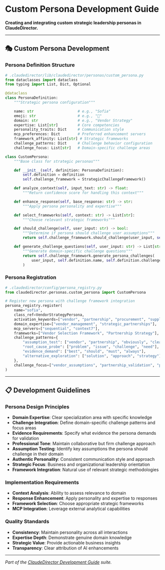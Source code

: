 # Custom Persona Development Guide

**Creating and integrating custom strategic leadership personas in ClaudeDirector.**

---

## 🎭 **Custom Persona Development**

### **Persona Definition Structure**
```python
# .claudedirector/lib/claudedirector/personas/custom_persona.py
from dataclasses import dataclass
from typing import List, Dict, Optional

@dataclass
class PersonaDefinition:
    """Strategic persona configuration"""

    name: str                    # e.g., "Sofia"
    emoji: str                   # e.g., "🤝"
    domain: str                  # e.g., "Vendor Strategy"
    expertise: List[str]         # Core competencies
    personality_traits: Dict     # Communication style
    mcp_preferences: Dict        # Preferred enhancement servers
    framework_affinity: List[str] # Strategic frameworks
    challenge_patterns: Dict     # Challenge behavior configuration
    challenge_focus: List[str]   # Domain-specific challenge areas

class CustomPersona:
    """Base class for strategic personas"""

    def __init__(self, definition: PersonaDefinition):
        self.definition = definition
        self.challenge_framework = StrategicChallengeFramework()

    def analyze_context(self, input_text: str) -> float:
        """Return confidence score for handling this context"""

    def enhance_response(self, base_response: str) -> str:
        """Apply persona personality and expertise"""

    def select_frameworks(self, context: str) -> List[str]:
        """Choose relevant strategic frameworks"""

    def should_challenge(self, user_input: str) -> bool:
        """Determine if persona should challenge user assumptions"""
        return self.challenge_framework.should_challenge(user_input, self.definition.name)

    def generate_challenge_questions(self, user_input: str) -> List[str]:
        """Generate domain-specific challenge questions"""
        return self.challenge_framework.generate_persona_challenges(
            user_input, self.definition.name, self.definition.challenge_focus
        )
```

### **Persona Registration**
```python
# .claudedirector/config/persona_registry.py
from claudedirector.personas.custom_persona import CustomPersona

# Register new persona with challenge framework integration
persona_registry.register(
    name="sofia",
    class_ref=VendorStrategyPersona,
    activation_keywords=["vendor", "partnership", "procurement", "supplier"],
    domain_expertise=["vendor_management", "strategic_partnerships"],
    mcp_servers=["sequential", "context7"],
    frameworks=["Vendor Selection Framework", "Partnership Strategy"],
    challenge_patterns={
        "assumption_test": ["vendor", "partnership", "obviously", "clearly"],
        "root_cause_probe": ["problem", "issue", "challenge", "need"],
        "evidence_demand": ["best", "should", "must", "always"],
        "alternative_exploration": ["solution", "approach", "strategy"]
    },
    challenge_focus=["vendor_assumptions", "partnership_validation", "procurement_evidence"]
)
```

---

## 📋 **Development Guidelines**

### **Persona Design Principles**
- **Domain Expertise**: Clear specialization area with specific knowledge
- **Challenge Integration**: Define domain-specific challenge patterns and focus areas
- **Evidence Requirements**: Specify what evidence the persona demands for validation
- **Professional Tone**: Maintain collaborative but firm challenge approach
- **Assumption Testing**: Identify key assumptions the persona should challenge in their domain
- **Authentic Personality**: Consistent communication style and approach
- **Strategic Focus**: Business and organizational leadership orientation
- **Framework Integration**: Natural use of relevant strategic methodologies

### **Implementation Requirements**
- **Context Analysis**: Ability to assess relevance to domain
- **Response Enhancement**: Apply personality and expertise to responses
- **Framework Selection**: Choose appropriate strategic frameworks
- **MCP Integration**: Leverage external analytical capabilities

### **Quality Standards**
- **Consistency**: Maintain personality across all interactions
- **Expertise Depth**: Demonstrate genuine domain knowledge
- **Strategic Value**: Provide actionable business insights
- **Transparency**: Clear attribution of AI enhancements

---

*Part of the [ClaudeDirector Development Guide](../DEVELOPMENT_GUIDE.md) suite.*
